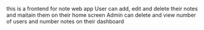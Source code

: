 this is a frontend for note web app 
User can add, edit and delete their notes and maitain them on their home screen
Admin can delete and view number of users and number notes on their dashboard

